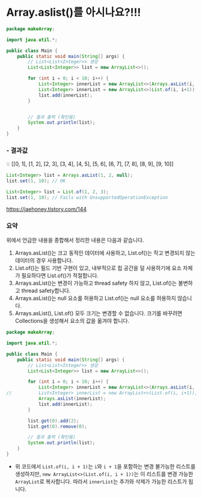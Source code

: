 # Array.aslist()를 아시나요?!!!

```java
package makeArray;

import java.util.*;

public class Main {
    public static void main(String[] args) {
        // List<List<Integer>> 생성
        List<List<Integer>> list = new ArrayList<>();

        for (int i = 0; i < 10; i++) {
            List<Integer> innerList = new ArrayList<>(Arrays.asList(i, i+1));
            List<Integer> innerList = new ArrayList<>(List.of(i, i+1));
            list.add(innerList);
        }


        // 결과 출력 (확인용)
        System.out.println(list);
    }
}
```

### - 결과값

<aside>
💡 [[0, 1], [1, 2], [2, 3], [3, 4], [4, 5], [5, 6], [6, 7], [7, 8], [8, 9], [9, 10]]

</aside>

```java
List<Integer> list = Arrays.asList(1, 2, null);
list.set(1, 10); // OK

List<Integer> list = List.of(1, 2, 3);
list.set(1, 10); // Fails with UnsupportedOperationException
```

https://jaehoney.tistory.com/144

### 요약

위에서 언급한 내용을 종합해서 정리한 내용은 다음과 같습니다.

1. Arrays.asList()는 크고 동적인 데이터에 사용하고, List.of()는 작고 변경되지 않는 데이터의 경우 사용합니다.
2. List.of()는 필드 기반 구현이 있고, 내부적으로 힙 공간을 덜 사용하기에 요소 자체가 필요하다면 List.of()가 적절합니다.
3. Arrays.asList()는 변경이 가능하고 thread safety 하지 않고, List.of()는 불변하고 thread safety합니다.
4. Arrays.asList()는 null 요소를 허용하고 List.of()는 null 요소를 허용하지 않습니다.
5. Arrays.asList(), List.of() 모두 크기는 변경할 수 없습니다. 크기를 바꾸려면 Collections을 생성해서 요소의 값을 옮겨야 합니다.

```java
package makeArray;

import java.util.*;

public class Main {
    public static void main(String[] args) {
        // List<List<Integer>> 생성
        List<List<Integer>> list = new ArrayList<>();

        for (int i = 0; i < 10; i++) {
        	List<Integer> innerList = new ArrayList<>(Arrays.asList(i, i+1));
//        	List<Integer> innerList = new ArrayList<>(List.of(i, i+1));
        	Arrays.asList(innerList);
            list.add(innerList);
        }

        list.get(0).add(2);
        list.get(0).remove(0);

        // 결과 출력 (확인용)
        System.out.println(list);
    }
}
```

- 위 코드에서 `List.of(i, i + 1)`는 `i`와 `i + 1`을 포함하는 변경 불가능한 리스트를 생성하지만, `new ArrayList<>(List.of(i, i + 1))`는 이 리스트를 변경 가능한 `ArrayList`로 복사합니다. 따라서 `innerList`는 추가와 삭제가 가능한 리스트가 됩니다.
